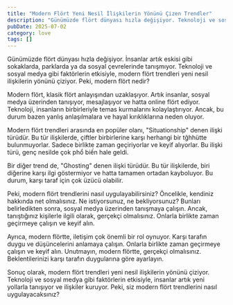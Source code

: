```yaml
---
title: "Modern Flört Yeni Nesil İlişkilerin Yönünü Çizen Trendler"
description: "Günümüzde flört dünyası hızla değişiyor. Teknoloji ve sosyal medya gibi faktörlerin etkisiyle, modern flört trendleri yeni nesil ilişkilerin yönünü çiziyor. ..."
pubDate: 2025-07-02
category: love
tags: []
---
```


Günümüzde flört dünyası hızla değişiyor. İnsanlar artık eskisi gibi sokaklarda, parklarda ya da sosyal çevrelerinde tanışmıyor. Teknoloji ve sosyal medya gibi faktörlerin etkisiyle, modern flört trendleri yeni nesil ilişkilerin yönünü çiziyor. Peki, modern flört nedir?

Modern flört, klasik flört anlayışından uzaklaşıyor. Artık insanlar, sosyal medya üzerinden tanışıyor, mesajlaşıyor ve hatta online flört ediyor. Teknoloji, insanların birbirleriyle temas kurmalarını kolaylaştırıyor. Ancak, bu durum bazen yanlış anlaşılmalara ve hayal kırıklıklarına neden oluyor.

Modern flört trendleri arasında en popüler olanı, "Situationship" denen ilişki türüdür. Bu tür ilişkilerde, çiftler birbirlerine karşı herhangi bir tğhhütte bulunmuyorlar. Sadece birlikte zaman geçiriyorlar ve keyif alıyorlar. Bu ilişki türü, genç nesilde çok phổ biến hale geldi.

Bir diğer trend de, "Ghosting" denen ilişki türüdür. Bu tür ilişkilerde, biri diğerine karşı ilgi göstermiyor ve hatta tamamen ortadan kayboluyor. Bu durum, karşı taraf için çok üzücü olabilir.

Peki, modern flört trendlerini nasıl uygulayabilirsiniz? Öncelikle, kendiniz hakkında net olmalısınız. Ne istiyorsunuz, ne bekliyorsunuz? Bunları belirledikten sonra, sosyal medya üzerinden tanışmaya çalışın. Ancak, tanıştığınız kişilerle ilgili olarak, gerçekçi olmalısınız. Onlarla birlikte zaman geçirmeye çalışın ve keyif alın.

Ayrıca, modern flörtte, iletişim çok önemli bir rol oynuyor. Karşı tarafın duygu ve düşüncelerini anlamaya çalışın. Onlarla birlikte zaman geçirmeye çalışın ve keyif alın. Unutmayın, modern flörtte, gerçekçi olmalısınız. Beklentilerinizi karşı tarafın duygularına göre ayarlayın.

Sonuç olarak, modern flört trendleri yeni nesil ilişkilerin yönünü çiziyor. Teknoloji ve sosyal medya gibi faktörlerin etkisiyle, insanlar artık yeni yollarla tanışıyor ve ilişkiler kuruyor. Peki, siz modern flört trendlerini nasıl uygulayacaksınız?
